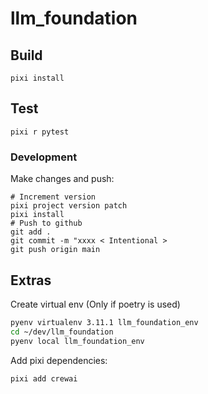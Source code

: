 # llm_foundation


## Build

```
pixi install
```

## Test

```
pixi r pytest
```

### Development

Make changes and push:
```
# Increment version
pixi project version patch
pixi install
# Push to github
git add .
git commit -m "xxxx < Intentional >
git push origin main
```

## Extras

Create virtual env (Only if poetry is  used)

```sh
pyenv virtualenv 3.11.1 llm_foundation_env
cd ~/dev/llm_foundation
pyenv local llm_foundation_env
```

Add pixi dependencies:

```sh
pixi add crewai
```
